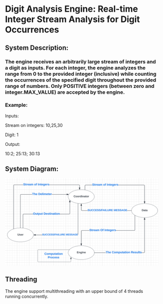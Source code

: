 # Digit Analysis Engine: Real-time Integer Stream Analysis for Digit Occurrences

## System Description:
### The engine receives an arbitrarily large stream of integers and a digit as inputs. For each integer, the engine analyzes the range from 0 to the provided integer (inclusive) while counting the occurrences of the specified digit throughout the provided range of numbers. Only POSITIVE integers (between zero and integer.MAX_VALUE) are accepted by the engine.

### Example:
 Inputs: 

Stream on integers: 10,25,30

Digit: 1

Output:

10:2; 25:13; 30:13




## System Diagram:

![System Diagram](<System Diagram.png>)

## Threading
The engine support multithreading with an upper bound of 4 threads running concurrently. 



